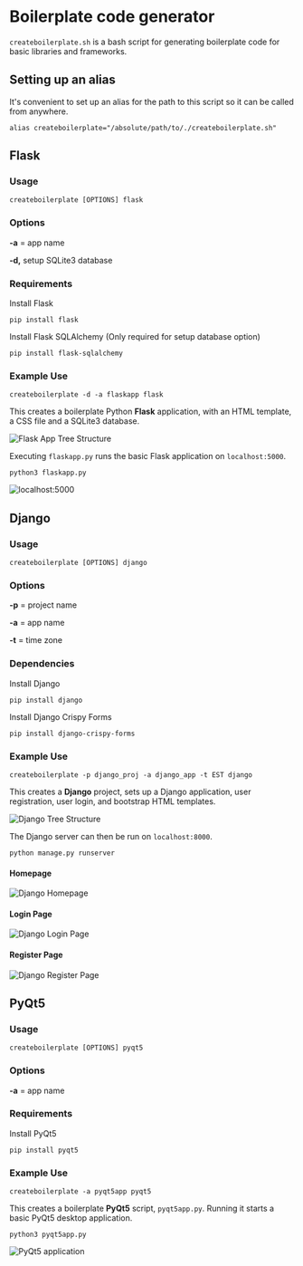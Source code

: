 # Boilerplate code generator

`createboilerplate.sh` is a bash script for generating boilerplate code for basic libraries and frameworks.

## Setting up an alias

It's convenient to set up an alias for the path to this script so it can be called from anywhere.

```
alias createboilerplate="/absolute/path/to/./createboilerplate.sh"
```

## Flask

### Usage

```
createboilerplate [OPTIONS] flask
```

### Options

**-a** = app name

**-d,** setup SQLite3 database

### Requirements

Install Flask

```
pip install flask
```

Install Flask SQLAlchemy (Only required for setup database option)

```
pip install flask-sqlalchemy
```

### Example Use

```
createboilerplate -d -a flaskapp flask
```

This creates a boilerplate Python **Flask** application, with an HTML template, a CSS file and a SQLite3 database.

![Flask App Tree Structure](img/flask_tree.PNG)

Executing `flaskapp.py` runs the basic Flask application on `localhost:5000`.

```
python3 flaskapp.py
```

![localhost:5000](img/flask_screenshot.PNG)

## Django

### Usage

```
createboilerplate [OPTIONS] django
```

### Options

**-p** = project name

**-a** = app name

**-t** = time zone

### Dependencies

Install Django

```
pip install django
```

Install Django Crispy Forms

```
pip install django-crispy-forms
```

### Example Use

```
createboilerplate -p django_proj -a django_app -t EST django
```

This creates a **Django** project, sets up a Django application, user registration, user login, and bootstrap HTML templates.

![Django Tree Structure](img/django_tree.PNG)

The Django server can then be run on `localhost:8000`.

```
python manage.py runserver
```

#### Homepage

![Django Homepage](img/django_homepage_screenshot.PNG)

#### Login Page

![Django Login Page](img/django_loginpage_screenshot.PNG)

#### Register Page

![Django Register Page](img/django_registerpage_screenshot.PNG)

## PyQt5

### Usage

```
createboilerplate [OPTIONS] pyqt5
```

### Options

**-a** = app name

### Requirements

Install PyQt5

```
pip install pyqt5
```

### Example Use

```
createboilerplate -a pyqt5app pyqt5
```

This creates a boilerplate **PyQt5** script, `pyqt5app.py`. Running it starts a basic PyQt5 desktop application.

```
python3 pyqt5app.py
```

![PyQt5 application](img/pyqt5_screenshot.PNG)

